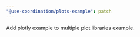 ```yaml
---
"@use-coordination/plots-example": patch
---
```


Add plotly example to multiple plot libraries example.
